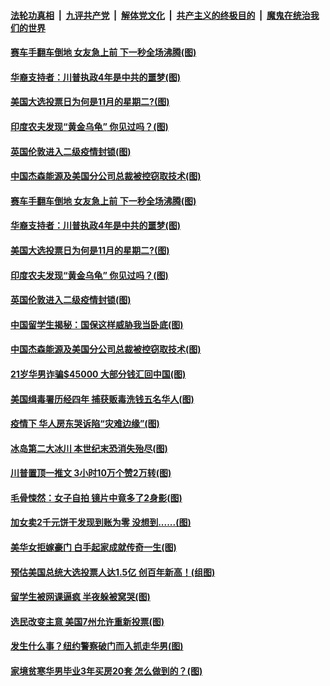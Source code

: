 

####  [法轮功真相](../../../../basic/blob/master/README.md?t=11010331) &nbsp;|&nbsp; [九评共产党](../../../../9ping.md/blob/master/README.md?t=11010331) &nbsp;|&nbsp; [解体党文化](../../../../jtdwh.md/blob/master/README.md?t=11010331)  &nbsp;|&nbsp; [共产主义的终极目的](../../../../gczydzjmd.md/blob/master/README.md?t=11010331) &nbsp;|&nbsp; [魔鬼在统治我们的世界](../../../../mgztzwmdsj.md/blob/master/README.md?t=11010331) 

#### [赛车手翻车倒地 女友急上前 下一秒全场沸腾(图)](../pages/p3/950971.md?t=11010331) 

#### [华裔支持者：川普执政4年是中共的噩梦(图)](../pages/p3/950876.md?t=11010331) 

#### [美国大选投票日为何是11月的星期二?(图)](../pages/p3/950711.md?t=11010331) 

#### [印度农夫发现“黄金乌龟” 你见过吗？(图)](../pages/p3/950979.md?t=11010331) 

#### [英国伦敦进入二级疫情封锁(图)](../pages/p3/950977.md?t=11010331) 

#### [中国杰森能源及美国分公司总裁被控窃取技术(图)](../pages/p3/950953.md?t=11010331) 

#### [赛车手翻车倒地 女友急上前 下一秒全场沸腾(图)](../pages/p3/950971.md?t=11010331) 

#### [华裔支持者：川普执政4年是中共的噩梦(图)](../pages/p3/950876.md?t=11010331) 

#### [美国大选投票日为何是11月的星期二?(图)](../pages/p3/950711.md?t=11010331) 

#### [印度农夫发现“黄金乌龟” 你见过吗？(图)](../pages/p3/950979.md?t=11010331) 

#### [英国伦敦进入二级疫情封锁(图)](../pages/p3/950977.md?t=11010331) 

#### [中国留学生揭秘：国保这样威胁我当卧底(图)](../pages/p3/950939.md?t=11010331) 

#### [中国杰森能源及美国分公司总裁被控窃取技术(图)](../pages/p3/950953.md?t=11010331) 

#### [21岁华男诈骗$45000 大部分钱汇回中国(图)](../pages/p3/950865.md?t=11010331) 

#### [美国缉毒署历经四年 捕获贩毒洗钱五名华人(图)](../pages/p3/950866.md?t=11010331) 

#### [疫情下 华人房东哭诉陷“灾难边缘”(图)](../pages/p3/950863.md?t=11010331) 

#### [冰岛第二大冰川 本世纪末恐消失殆尽(图)](../pages/p3/950864.md?t=11010331) 

#### [川普置顶一推文 3小时10万个赞2万转(图)](../pages/p3/950859.md?t=11010331) 

#### [毛骨悚然：女子自拍 镜片中竟多了2身影(图)](../pages/p3/950837.md?t=11010331) 

#### [加女卖2千元饼干发现到账为零 没想到......(图)](../pages/p3/950743.md?t=11010331) 

#### [美华女拒嫁豪门 白手起家成就传奇一生(图)](../pages/p3/950824.md?t=11010331) 

#### [预估美国总统大选投票人达1.5亿 创百年新高！(组图)](../pages/p3/950733.md?t=11010331) 

#### [留学生被网课逼疯 半夜躲被窝哭(图)](../pages/p3/950713.md?t=11010331) 

#### [选民改变主意 美国7州允许重新投票(图)](../pages/p3/950715.md?t=11010331) 

#### [发生什么事？纽约警察破门而入抓走华男(图)](../pages/p3/950701.md?t=11010331) 

#### [家境贫寒华男毕业3年买房20套 怎么做到的？(图)](../pages/p3/950619.md?t=11010331) 

